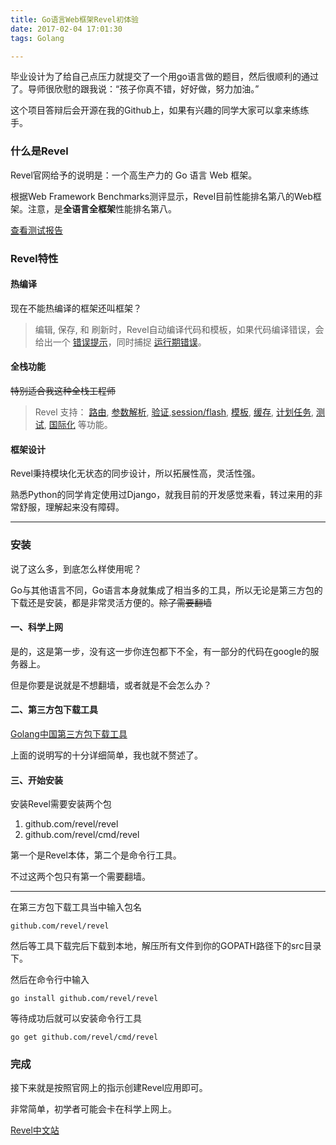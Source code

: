 ```yaml
---
title: Go语言Web框架Revel初体验
date: 2017-02-04 17:01:30
tags: Golang

---
```


毕业设计为了给自己点压力就提交了一个用go语言做的题目，然后很顺利的通过了。导师很欣慰的跟我说：“孩子你真不错，好好做，努力加油。”

这个项目答辩后会开源在我的Github上，如果有兴趣的同学大家可以拿来练练手。

<!-- more -->

### 什么是Revel

Revel官网给予的说明是：一个高生产力的 Go 语言 Web 框架。

根据Web Framework Benchmarks测评显示，Revel目前性能排名第八的Web框架。注意，是**全语言全框架**性能排名第八。

[查看测试报告](http://www.techempower.com/benchmarks/#section=data-r8)

### Revel特性

#### 热编译

现在不能热编译的框架还叫框架？

> 编辑, 保存, 和 刷新时，Revel自动编译代码和模板，如果代码编译错误，会给出一个 [错误提示](http://www.gorevel.cn/docs/img/CompilationError.png)，同时捕捉 [运行期错误](http://www.gorevel.cn/docs/img/Panic.png)。

#### 全栈功能

~~特别适合我这种全栈工程师~~

> Revel 支持： [路由](http://www.gorevel.cn/docs/manual/routing.html), [参数解析](http://www.gorevel.cn/docs/manual/binding.html), [验证](http://www.gorevel.cn/docs/manual/validation.html),[session/flash](http://www.gorevel.cn/docs/manual/sessionflash.html), [模板](http://www.gorevel.cn/docs/manual/templates.html), [缓存](http://www.gorevel.cn/docs/manual/cache.html), [计划任务](http://www.gorevel.cn/docs/manual/jobs.html), [测试](http://www.gorevel.cn/docs/manual/testing.html), [国际化](http://www.gorevel.cn/docs/manual/i18n-messages.html) 等功能。

#### 框架设计

Revel秉持模块化无状态的同步设计，所以拓展性高，灵活性强。

熟悉Python的同学肯定使用过Django，就我目前的开发感觉来看，转过来用的非常舒服，理解起来没有障碍。



---

### 安装

说了这么多，到底怎么样使用呢？

Go与其他语言不同，Go语言本身就集成了相当多的工具，所以无论是第三方包的下载还是安装，都是非常灵活方便的。~~除了需要翻墙~~

#### 一、科学上网

是的，这是第一步，没有这一步你连包都下不全，有一部分的代码在google的服务器上。

但是你要是说就是不想翻墙，或者就是不会怎么办？

#### 二、第三方包下载工具

[Golang中国第三方包下载工具](http://www.golangtc.com/download/package)

上面的说明写的十分详细简单，我也就不赘述了。

#### 三、开始安装

安装Revel需要安装两个包

1. github.com/revel/revel
2. github.com/revel/cmd/revel

第一个是Revel本体，第二个是命令行工具。

不过这两个包只有第一个需要翻墙。



---

在第三方包下载工具当中输入包名

```shell
github.com/revel/revel
```

然后等工具下载完后下载到本地，解压所有文件到你的GOPATH路径下的src目录下。

然后在命令行中输入

```shell
go install github.com/revel/revel
```

等待成功后就可以安装命令行工具

```shell
go get github.com/revel/cmd/revel
```



### 完成

接下来就是按照官网上的指示创建Revel应用即可。

非常简单，初学者可能会卡在科学上网上。

[Revel中文站](http://www.gorevel.cn/)

